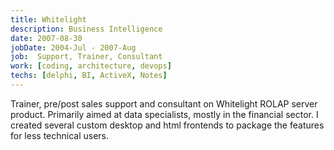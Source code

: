 ```yaml
---
title: Whitelight
description: Business Intelligence
date: 2007-08-30
jobDate: 2004-Jul - 2007-Aug
job:  Support, Trainer, Consultant
work: [coding, architecture, devops]
techs: [delphi, BI, ActiveX, Notes]
---
```


Trainer, pre/post sales support and consultant on Whitelight ROLAP server product. Primarily aimed at data specialists, mostly in the financial sector. I created several custom desktop and html frontends to package the features for less technical users.
